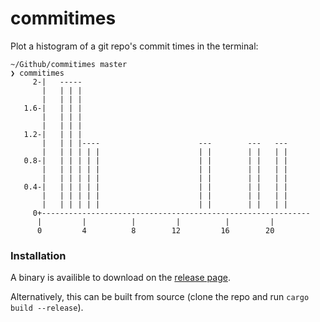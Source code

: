 # commitimes

Plot a histogram of a git repo's commit times in the terminal:
```
~/Github/commitimes master
❯ commitimes
     2-|   -----
       |   | | |
       |   | | |
   1.6-|   | | |
       |   | | |
       |   | | |
   1.2-|   | | |
       |   | | |----                      ---        ---   ---
       |   | | | | |                      | |        | |   | |
   0.8-|   | | | | |                      | |        | |   | |
       |   | | | | |                      | |        | |   | |
       |   | | | | |                      | |        | |   | |
   0.4-|   | | | | |                      | |        | |   | |
       |   | | | | |                      | |        | |   | |
       |   | | | | |                      | |        | |   | |
     0+------------------------------------------------------------
      |         |          |         |          |         |
      0         4          8        12         16        20

```

### Installation

A binary is availible to download on the [release page](https://github.com/ezhang887/commitimes/releases/tag/release).

Alternatively, this can be built from source (clone the repo and run `cargo build --release`).
